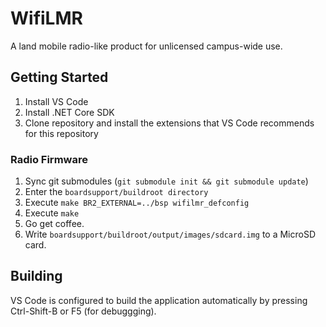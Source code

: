 # WifiLMR
A land mobile radio-like product for unlicensed campus-wide use.

Getting Started
---------------

1. Install VS Code
2. Install .NET Core SDK
3. Clone repository and install the extensions that VS Code recommends for this repository


### Radio Firmware

1. Sync git submodules (`git submodule init && git submodule update`)
2. Enter the `boardsupport/buildroot directory`
3. Execute `make BR2_EXTERNAL=../bsp wifilmr_defconfig`
4. Execute `make`
5. Go get coffee.
6. Write `boardsupport/buildroot/output/images/sdcard.img` to a MicroSD card.

Building
--------

VS Code is configured to build the application automatically by pressing Ctrl-Shift-B or F5 (for debuggging).